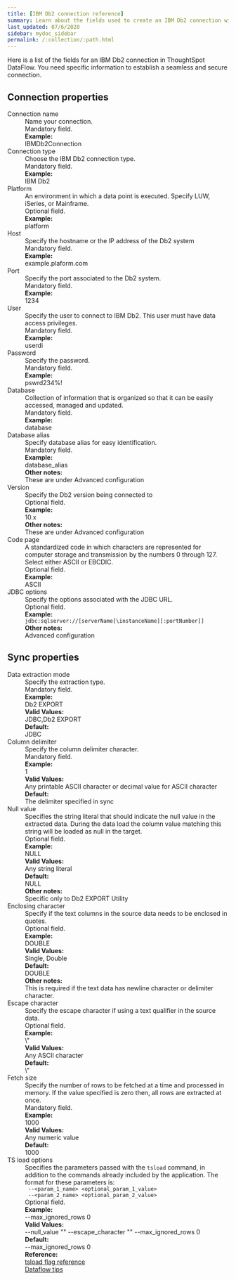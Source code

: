 ```yaml
---
title: [IBM Db2 connection reference]
summary: Learn about the fields used to create an IBM Db2 connection with ThoughtSpot DataFlow.
last_updated: 07/6/2020
sidebar: mydoc_sidebar
permalink: /:collection/:path.html
---
```


Here is a list of the fields for an IBM Db2 connection in ThoughtSpot DataFlow. You need specific information to establish a seamless and secure connection.

## Connection properties

<dl id="dataflow-ibm-db2-connection-properties">
<dlentry id="dataflow-ibm-db2-conn-connection-name"><dt>Connection name</dt><dd id="connection-name-description">Name your connection.</dd><dd id="connection-name-required">Mandatory field.</dd><dd id="connection-name-example"><strong>Example:</strong><br/>IBMDb2Connection</dd></dlentry>
<dlentry id="dataflow-ibm-db2-conn-connection-type"><dt>Connection type</dt><dd id="connection-type-description">Choose the IBM Db2 connection type.</dd><dd id="connection-type-required">Mandatory field.</dd><dd id="connection-type-example"><strong>Example:</strong><br/>IBM Db2</dd></dlentry>
<dlentry id="dataflow-ibm-db2-conn-platform"><dt>Platform</dt><dd id="platform-description">An environment in which a data point is executed. Specify LUW, iSeries, or Mainframe.</dd><dd id="platform-required">Optional field.</dd><dd id="platform-example"><strong>Example:</strong><br/>platform</dd></dlentry>
<dlentry id="dataflow-ibm-db2-conn-host"><dt>Host</dt><dd id="host-description">Specify the hostname or the IP address of the Db2 system</dd><dd id="host-required">Mandatory field.</dd><dd id="host-example"><strong>Example:</strong><br/>example.plaform.com</dd></dlentry>
<dlentry id="dataflow-ibm-db2-conn-port"><dt>Port</dt><dd id="port-description">Specify the port associated to the Db2 system.</dd><dd id="port-required">Mandatory field.</dd><dd id="port-example"><strong>Example:</strong><br/>1234</dd></dlentry>
<dlentry id="dataflow-ibm-db2-conn-user"><dt>User</dt><dd id="user-description">Specify the user to connect to IBM Db2. This user must have data access privileges.</dd><dd id="user-required">Mandatory field.</dd><dd id="user-example"><strong>Example:</strong><br/>userdi</dd></dlentry>
<dlentry id="dataflow-ibm-db2-conn-password"><dt>Password</dt><dd id="password-description">Specify the password.</dd><dd id="password-required">Mandatory field.</dd><dd id="password-example"><strong>Example:</strong><br/>pswrd234%!</dd></dlentry>
<dlentry id="dataflow-ibm-db2-conn-database"><dt>Database</dt><dd id="database-description">Collection of information that is organized so that it can be easily accessed, managed and updated.</dd><dd id="database-required">Mandatory field.</dd><dd id="database-example"><strong>Example:</strong><br/>database</dd></dlentry>
<dlentry id="dataflow-ibm-db2-conn-database-alias"><dt>Database alias</dt><dd id="database-alias-description">Specify database alias for easy identification.</dd><dd id="database-alias-required">Mandatory field.</dd><dd id="database-alias-example"><strong>Example:</strong><br/>database_alias</dd><dd id="database-alias-other"><strong>Other notes:</strong><br/>These are under Advanced configuration</dd></dlentry>
<dlentry id="dataflow-ibm-db2-sync-version"><dt>Version</dt><dd id="version-description">Specify the Db2 version being connected to</dd><dd id="version-required">Optional field.</dd><dd id="version-example"><strong>Example:</strong><br/>10.x</dd><dd id="version-other"><strong>Other notes:</strong><br/>These are under Advanced configuration</dd></dlentry>
<dlentry id="dataflow-ibm-db2-sync-code-page"><dt>Code page</dt><dd id="code-page-description">A standardized code in which characters are represented for computer storage and transmission by the numbers 0 through 127. Select either ASCII or EBCDIC.</dd><dd id="code-page-required">Optional field.</dd><dd id="code-page-example"><strong>Example:</strong><br/>ASCII</dd></dlentry>
<dlentry id="dataflow-ibm-db2-conn-jdbc-options"><dt>JDBC options</dt><dd id="jdbc-options-description">Specify the options associated with the JDBC URL.</dd><dd id="jdbc-options-required">Optional field.</dd><dd id="jdbc-options-example"><strong>Example:</strong><br/><code>jdbc:sqlserver://[serverName[\instanceName][:portNumber]]</code></dd><dd id="jdbc-options-other"><strong>Other notes:</strong><br/>Advanced configuration</dd></dlentry>

</dl>


## Sync properties

<dl id="dataflow-ibm-db2-sync-properties">
<dlentry id="dataflow-ibm-db2-sync-data-extraction-mode"><dt>Data extraction mode</dt><dd id="data-extraction-mode-description">Specify the extraction type.</dd><dd id="data-extraction-mode-required">Mandatory field.</dd><dd id="data-extraction-mode-example"><strong>Example:</strong><br/>Db2 EXPORT</dd><dd id="data-extraction-mode-valid-values"><strong>Valid Values:</strong><br/>JDBC,Db2 EXPORT</dd><dd id="data-extraction-mode-default"><strong>Default:</strong><br/>JDBC</dd></dlentry>
<dlentry id="dataflow-ibm-db2-sync-column-delimiter"><dt>Column delimiter</dt><dd id="column-delimiter-description">Specify the column delimiter character.</dd><dd id="column-delimiter-required">Mandatory field.</dd><dd id="column-delimiter-example"><strong>Example:</strong><br/>1</dd><dd id="column-delimiter-valid-values"><strong>Valid Values:</strong><br/>Any printable ASCII character or decimal value for ASCII character</dd><dd id="column-delimiter-default"><strong>Default:</strong><br/>The delimiter specified in sync</dd></dlentry>
<dlentry id="dataflow-ibm-db2-sync-null-value"><dt>Null value</dt><dd id="null-value-description">Specifies the string literal that should indicate the null value in the extracted data. During the data load the column value matching this string will be loaded as null in the target.</dd><dd id="null-value-required">Optional field.</dd><dd id="null-value-example"><strong>Example:</strong><br/>NULL</dd><dd id="null-value-valid-values"><strong>Valid Values:</strong><br/>Any string literal</dd><dd id="null-value-default"><strong>Default:</strong><br/>NULL</dd><dd id="null-value-other"><strong>Other notes:</strong><br/>Specific only to Db2 EXPORT Utility</dd></dlentry>
<dlentry id="dataflow-ibm-db2-sync-enclosing-character"><dt>Enclosing character</dt><dd id="enclosing-character-description">Specify if the text columns in the source data needs to be enclosed in quotes.</dd><dd id="enclosing-character-required">Optional field.</dd><dd id="enclosing-character-example"><strong>Example:</strong><br/>DOUBLE</dd><dd id="enclosing-character-valid-values"><strong>Valid Values:</strong><br/>Single, Double</dd><dd id="enclosing-character-default"><strong>Default:</strong><br/>DOUBLE</dd><dd id="enclosing-character-other"><strong>Other notes:</strong><br/>This is required if the text data has newline character or delimiter character.</dd></dlentry>
<dlentry id="dataflow-ibm-db2-sync-escape-character"><dt>Escape character</dt><dd id="escape-character-description">Specify the escape character if using a text qualifier in the source data.</dd><dd id="escape-character-required">Optional field.</dd><dd id="escape-character-example"><strong>Example:</strong><br/>\"</dd><dd id="escape-character-valid-values"><strong>Valid Values:</strong><br/>Any ASCII character</dd><dd id="escape-character-default"><strong>Default:</strong><br/>\"</dd></dlentry>
<dlentry id="dataflow-ibm-db2-sync-fetch-size"><dt>Fetch size</dt><dd id="fetch-size-description">Specify the number of rows to be fetched at a time and processed in memory. If the value specified is zero then, all rows are extracted at once.</dd><dd id="fetch-size-required">Mandatory field.</dd><dd id="fetch-size-example"><strong>Example:</strong><br/>1000</dd><dd id="fetch-size-valid-values"><strong>Valid Values:</strong><br/>Any numeric value</dd><dd id="fetch-size-default"><strong>Default:</strong><br/>1000</dd></dlentry>
<dlentry id="dataflow-ibm-db2-sync-ts-load-options"><dt>TS load options</dt><dd id="ts-load-options-description">Specifies the parameters passed with the <code>tsload</code> command, in addition to the commands already included by the application. The format for these parameters is:<br/><code> --&lt;param_1_name&gt; &lt;optional_param_1_value&gt;</code><br/><code> --&lt;param_2_name&gt; &lt;optional_param_2_value&gt;</code></dd><dd id="ts-load-options-required">Optional field.</dd><dd id="ts-load-options-example"><strong>Example:</strong><br/>--max_ignored_rows 0</dd><dd id="ts-load-options-valid-values"><strong>Valid Values:</strong><br/>--null_value ""
 --escape_character ""
--max_ignored_rows 0</dd><dd id="ts-load-options-default"><strong>Default:</strong><br/>--max_ignored_rows 0</dd><dd id="reference"><strong>Reference:</strong><br/><a href="{{ site.baseurl }}/reference/data-importer-ref.html">tsload flag reference</a><br/><a href="{{ site.baseurl }}/data-integrate/data-flow-tips.html">Dataflow tips</a></dd></dlentry>
</dl>

